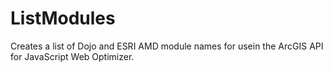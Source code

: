 # ListModules
Creates a list of Dojo and ESRI AMD module names for usein the ArcGIS API for JavaScript Web Optimizer.

